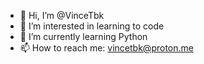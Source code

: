 - 👋 Hi, I’m @VinceTbk
- 👀 I’m interested in learning to code
- 🌱 I’m currently learning Python
- 📫 How to reach me: vincetbk@proton.me

